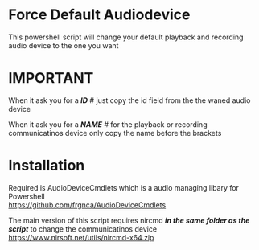 # Force Default Audiodevice
This powershell script will change your default playback and recording audio device to the one you want

# IMPORTANT
When it ask you for a ***ID***             # just copy the id field from the the waned audio device

When it ask you for a ***NAME***             # for the playback or recording communicatinos device only copy the name before the brackets

# Installation
Required is AudioDeviceCmdlets which is a audio managing libary for Powershell  
https://github.com/frgnca/AudioDeviceCmdlets

The main version of this script requires nircmd ***in the same folder as the script*** to change the communicatinos device  
https://www.nirsoft.net/utils/nircmd-x64.zip

